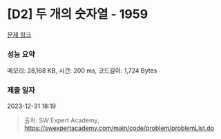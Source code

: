 # [D2] 두 개의 숫자열 - 1959 

[문제 링크](https://swexpertacademy.com/main/code/problem/problemDetail.do?contestProbId=AV5PpoFaAS4DFAUq) 

### 성능 요약

메모리: 28,168 KB, 시간: 200 ms, 코드길이: 1,724 Bytes

### 제출 일자

2023-12-31 18:19



> 출처: SW Expert Academy, https://swexpertacademy.com/main/code/problem/problemList.do